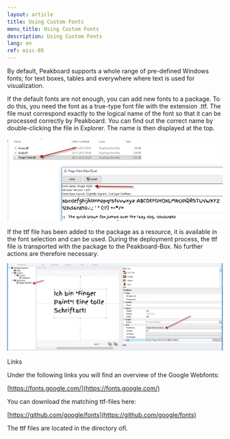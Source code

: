 ```yaml
---
layout: article
title: Using Custom Fonts
menu_title: Using Custom Fonts
description: Using Custom Fonts
lang: en
ref: misc-05
---
```

By default, Peakboard supports a whole range of pre-defined Windows fonts; for text boxes, tables and everywhere where text is used for visualization.

If the default fonts are not enough, you can add new fonts to a package. To do this, you need the font as a true-type font file with the extension .ttf. The file must correspond exactly to the logical name of the font so that it can be processed correctly by Peakboard. You can find out the correct name by double-clicking the file in Explorer. The name is then displayed at the top.

![image_1](/assets/images/misc/custom-fonts/miscfonts01.png)

If the ttf file has been added to the package as a resource, it is available in the font selection and can be used. During the deployment process, the ttf file is transported with the package to the Peakboard-Box. No further actions are therefore necessary.

![image_1](/assets/images/misc/custom-fonts/miscfonts02.png)

Links

Under the following links you will find an overview of the Google Webfonts:

[https://fonts.google.com/](https://fonts.google.com/)

You can download the matching ttf-files here:

[https://github.com/google/fonts](https://github.com/google/fonts)

The ttf files are located in the directory ofl.

